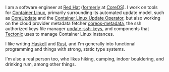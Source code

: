 I am a software engineer at [Red Hat][1] ([formerly][2] at [CoreOS][3]). I work
on tools for [Container Linux][4], primarily surrounding its automated update
model, such as [CoreUpdate][5] and the [Container Linux Update Operator][6], but
also working on the cloud provider metadata fetcher [coreos-metadata][7], the
ssh authorized keys file manager [update-ssh-keys][8], and components that
[Tectonic][9] uses to manage Container Linux instances.

I like writing [Haskell][10] and [Rust][11], and I'm generally into functional
programming and things with strong, static type systems.

I'm also a real person too, who likes hiking, camping, indoor bouldering, and
drinking rum, among other things.

[1]: <https://redhat.com> "Red Hat, Inc."
[2]: <https://coreos.com/blog/coreos-agrees-to-join-red-hat> "CoreOS to join Red Hat"
[3]: <https://coreos.com> "CoreOS, Inc"
[4]: <https://coreos.com/os/docs/latest> "Container Linux Documentation"
[5]: <https://coreos.com/products/coreupdate> "CoreUpdate"
[6]: <https://github.com/coreos/container-linux-update-operator> "CLUO"
[7]: <https://github.com/coreos/coreos-metadata> "coreos-metadata"
[8]: <https://github.com/coreos/update-ssh-keys> "update-ssh-keys"
[9]: <https://coreos.com/tectonic> "Tectonic"
[10]: <https://www.rust-lang.org/> "Rust"
[11]: <https://www.haskell.org/> "Haskell"
